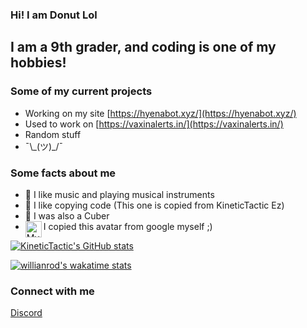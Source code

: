 ### Hi! I am Donut Lol

## I am a 9th grader, and coding is one of my hobbies!

### Some of my current projects

-   Working on my site [https://hyenabot.xyz/](https://hyenabot.xyz/)
-   Used to work on [https://vaxinalerts.in/](https://vaxinalerts.in/)
-   Random stuff
-   ¯\\\_(ツ)\_/¯

### Some facts about me

-   🎵 I like music and playing musical instruments
-   🔫 I like copying code (This one is copied from KineticTactic Ez)
-   🤔 I was also a Cuber
-   <img align="left" alt="My Avatar" width="26px" src="https://i.ibb.co/6NNnFm8/donut-pfp.png" /> I copied this avatar from google myself ;)

[![KineticTactic's GitHub stats](https://github-readme-stats.vercel.app/api?username=AHiddenDonut&show_icons=true&theme=dark)](https://github.com/AHiddenDonut)

[![willianrod's wakatime stats](https://github-readme-stats.vercel.app/api/wakatime?username=AHiddenDonut&v=2&layout=compact&theme=dark)](https://github.com/AHiddenDonut)

### Connect with me

[Discord](https://discord.com/users/711444754080071714)

<!--
**AHiddenDonut/AHiddenDonut** is a ✨ _special_ ✨ repository because its `README.md` (this file) appears on your GitHub profile.

Here are some ideas to get you started:

- 🔭 I’m currently working on ...
- 🌱 I’m currently learning ...
- 👯 I’m looking to collaborate on ...
- 🤔 I’m looking for help with ...
- 💬 Ask me about ...
- 📫 How to reach me: ...
- 😄 Pronouns: ...
- ⚡ Fun fact: ...
-->
